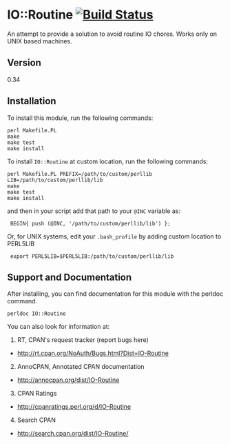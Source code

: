 IO::Routine [![Build Status](https://travis-ci.org/biocoder/Perl-for-Bioinformatics.png?branch=master)](https://travis-ci.org/biocoder/Perl-for-Bioinformatics)
===========

An attempt to provide a solution to avoid routine IO chores. Works only on UNIX based machines.

Version
-------
0.34

Installation
------------

To install this module, run the following commands:

	perl Makefile.PL
	make
	make test
	make install

To install `IO::Routine` at custom location, run the following commands:

	perl Makefile.PL PREFIX=/path/to/custom/perllib LIB=/path/to/custom/perllib/lib
	make
	make test
	make install

and then in your script add that path to your `@INC` variable as:

     BEGIN{ push (@INC, '/path/to/custom/perllib/lib') };

Or, for UNIX systems, edit your `.bash_profile` by adding custom location to PERL5LIB

     export PERL5LIB=$PERL5LIB:/path/to/custom/perllib/lib

Support and Documentation
-------------------------

After installing, you can find documentation for this module with the
perldoc command.

    perldoc IO::Routine

You can also look for information at:

1. RT, CPAN's request tracker (report bugs here)  
  * http://rt.cpan.org/NoAuth/Bugs.html?Dist=IO-Routine  

2. AnnoCPAN, Annotated CPAN documentation  
  * http://annocpan.org/dist/IO-Routine

3. CPAN Ratings  
  * http://cpanratings.perl.org/d/IO-Routine

4. Search CPAN  
  * http://search.cpan.org/dist/IO-Routine/

